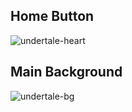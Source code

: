 ## Home Button

![undertale-heart](https://user-images.githubusercontent.com/73869003/137179154-d987ee38-f285-45a6-b01d-f26062011ee6.png)


## Main Background

![undertale-bg](https://user-images.githubusercontent.com/73869003/137179163-07209609-2e60-4d36-acae-d5de2e3b5f02.jpg)
